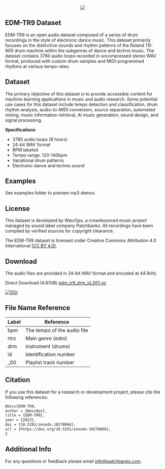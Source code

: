<p align="center">
  <img src="https://user-images.githubusercontent.com/115654234/213008369-a3a3cc5b-498d-47ea-bd36-4569ce6c4e51.png">
</p>

## EDM-TR9 Dataset

EDM-TR9 is an open audio dataset composed of a series of drum recordings in the style of electronic dance music. This dataset primarily focuses on the distinctive sounds and rhythm patterns of the Roland TR-909 drum machine within the subgenres of dance and techno music. The dataset contains 3780 audio loops recorded in uncompressed stereo WAV format, produced with custom drum samples and MIDI-programmed rhythms at various tempo rates.

## Dataset

The primary objective of this dataset is to provide accessible content for machine learning applications in music and audio research. Some potential use cases for this dataset include tempo detection and classification, drum rhythm analysis, audio-to-MIDI conversion, source separation, automated mixing, music information retrieval, AI music generation, sound design, and signal processing.

**Specifications**

- 3780 audio loops (8 hours)
- 24-bit WAV format
- BPM labeled
- Tempo range: 120-140bpm
- Variational drum patterns
- Electronic dance and techno sound

## Examples

See examples folder to preview mp3 demos.


## License

This dataset is developed by WaivOps, a crowdsourced music project managed by sound label company Patchbanks. All recordings have been compiled by verified sources for copyright clearance.

The EDM-TR9 dataset is licensed under Creative Commons Attribution 4.0 International [(CC BY 4.0)](https://creativecommons.org/licenses/by/4.0/).
## Download

The audio files are provided in 24-bit WAV format and encoded at 44.1kHz.

Direct Download (4.81GB) [edm_tr9_drm_id_001.gz](https://zenodo.org/record/10278066/files/edm_tr9_drm_id_001.gz?download=1)

[![DOI](https://zenodo.org/badge/DOI/10.5281/zenodo.10278066.svg)](https://doi.org/10.5281/zenodo.10278066)
## File Name Reference

| **Label**             | **Reference**                                                  |
| ----------------- | ------------------------------------------------------------------ |
| bpm  | The tempo of the audio file|
| rtro | Main genre (edm)|
| drm | instrument (drums)|
| id | Identification number|
| _00 | Playlist track number|

## Citation

If you use this dataset for a research or development project, please cite the following references:
```bash
@misc{EDM-TR9,
author = {WaivOps},
title = {EDM-TR9},
year = {2023},
doi = {10.5281/zenodo.10278066},
url = {https://doi.org/10.5281/zenodo.10278066},
}
```
## Additional Info

For any questions or feedback please email info@patchbanks.com.

